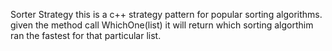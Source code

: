 Sorter Strategy
this is a c++ strategy pattern for popular sorting algorithms.
given the method call WhichOne(list) it will return which sorting algorthim ran the fastest for that particular list.
